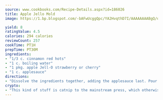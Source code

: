 ```yaml
---
source: www.cookbooks.com/Recipe-Details.aspx?id=186026
title: Apple Jello Mold
image: https://1.bp.blogspot.com/-bAFwUcggQpc/YA2HvqthD7I/AAAAAAAABgQ/dGGityjUeSk5WIgvhJroHVt7XYoXF2qygCLcBGAsYHQ/s320/10.png

yield: 8
ratingValue: 4.5
calories: 294 calories
reviewCount: 257
cookTime: PT1H
prepTime: PT30M
ingredients:
- "1/3 c. cinnamon red hots"
- "1 c. boiling water"
- "1 pkg. apple Jell-O strawberry or cherry"
- "1 c. applesauce"
directions:
- "Dissolve the ingredients together, adding the applesauce last. Pour into mold sprayed with Pam."
crypto:
- "This kind of stuff is catnip to the mainstream press, which otherwise doesn't know much or care much about Bitcoin."
---
```

